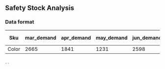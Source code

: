 ## Safety Stock Analysis

### Data format
Sku | mar_demand | apr_demand | may_demand | jun_demand | jul_demand | aug_demand | unit cost | lead-time | retail_price | quantity_on_hand | backlog
--- | --- | --- | --- | --- | --- | --- | --- | --- | --- | --- | ---
Color | 2665 | 1841 | 1231 | 2598 | 1988 | 1988 | 1001 | 2 | 5000 | 1003 | 10

```

``

